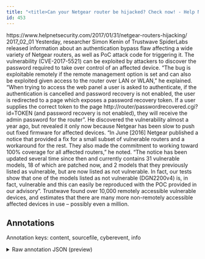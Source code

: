 ```yaml
---
title: "<title>Can your Netgear router be hijacked? Check now! - Help Net Security</title>"
id: 453
---
```


<title>Can your Netgear router be hijacked? Check now! - Help Net Security</title>
<source> https://www.helpnetsecurity.com/2017/01/31/netgear-routers-hijacking/ </source>
<date> 2017_02_01 </date>
<text>
Yesterday, researcher Simon Kenin of Trustwave SpiderLabs released information about an authentication bypass flaw affecting a wide variety of Netgear routers, as well as PoC attack code for triggering it.
The vulnerability (CVE-2017-5521) can be exploited by attackers to discover the password required to take over control of an affected device.
“The bug is exploitable remotely if the remote management option is set and can also be exploited given access to the router over LAN or WLAN,” he explained.
“When trying to access the web panel a user is asked to authenticate, if the authentication is cancelled and password recovery is not enabled, the user is  redirected to a page which exposes a password recovery token.
If a user supplies the correct token to the page http://router/passwordrecovered.cgi?id=TOKEN (and password recovery is not enabled), they will receive the admin password for the router”.
He discovered the vulnerability almost a year ago, but revealed it only now because Netgear has been slow to push out fixed firmware for affected devices.
“In June [2016] Netgear published a notice that provided a fix for a small subset of vulnerable routers and a workaround for the rest.
They also made the commitment to working toward 100% coverage for all affected routers,” he noted.
“The notice has been updated several time since then and currently contains 31 vulnerable models, 18 of which are patched now, and 2 models that they previously listed as vulnerable, but are now listed as not vulnerable.
In fact, our tests show that one of the models listed as not vulnerable (DGN2200v4) is, in fact, vulnerable and this can easily be reproduced with the POC provided in our advisory”.
Trustwave found over 10,000 remotely accessible vulnerable devices, and estimates that there are many more non-remotely accessible affected devices in use – possibly even a million.
</text>



## Annotations

Annotation keys: content, sourcefile, cyberevent, info

<details>
<summary>Raw annotation JSON (preview)</summary>

```json
{
  "content": "Yesterday, researcher Simon Kenin of Trustwave SpiderLabs released information about an authentication bypass flaw affecting a wide variety of Netgear routers, as well as PoC attack code for triggering it. The vulnerability (CVE-2017-5521) can be exploited by attackers to discover the password required to take over control of an affected device. \u201cThe bug is exploitable remotely if the remote management option is set and can also be exploited given access to the router over LAN or WLAN,\u201d he explained. \u201cWhen trying to access the web panel a user is asked to authenticate, if the authentication is cancelled and password recovery is not enabled, the user is  redirected to a page which exposes a password recovery token. If a user supplies the correct token to the page http://router/passwordrecovered.cgi?id=TOKEN (and password recovery is not enabled), they will receive the admin password for the router\u201d. He discovered the vulnerability almost a year ago, but revealed it only now because Netgear has been slow to push out fixed firmware for affected devices. \u201cIn June [2016] Netgear published a notice that provided a fix for a small subset of vulnerable routers and a workaround for the rest. They also made the commitment to working toward 100% coverage for all affected routers,\u201d he noted. \u201cThe notice has been updated several time since then and currently contains 31 vulnerable models, 18 of which are patched now, and 2 models that they previously listed as vulnerable, but are now listed as not vulnerable. In fact, our tests show that one of the models listed as not vulnerable (DGN2200v4) is, in fact, vulnerable and this can easily be reproduced with the POC provided in our advisory\u201d. Trustwave found over 10,000 remotely accessible vulnerable devices, and estimates that there are many more non-remotely accessible affected devices in use \u2013 possibly even a million.",
  "sourcefile": "453.txt",
  "cyberevent": {
    "hopper": [
      {
        "index": 0,
        "relation": "Same",
        "events": [
          {
            "index": "E13",
            "type": "Vulnerability-related",
            "realis": "Other",
            "nugget": {
              "startOffset": 433,
              "index": "T42",
              "endOffset": 445,
              "text": "be exploited"
            },
            "argument": [
              {
                "index": "T43",
                "text": "bug",
                "endOffset": 356,
                "role": {
                  "type": "Vulnerability"
                },
                "startOffset": 353,
                "type": "Vulnerability"
              },
              {
                "index": "T44",
                "text": "given access to the router over LAN or WLAN",
                "endOffset": 489,
                "role": {
                  "CAPEC-Meta": "Privilege Abuse",
                  "type": "Capabilities",
                  "confidence": 0.9358074367046356
                },
                "startOffset": 446,
                "type": "Capabilities"
              }
            ],
            "subtype": "DiscoverVulnerability"
          },
          {
            "index": "E14",
            "type": "Vulnerability-related",
            "realis": "Actual",
            "nugget": {
              "startOffset": 495,
              "index": "T46",
              "endOffset": 504,
              "text": "explained"
            },
            "argument": [
              {
                "index": "T45",
                "text": "he",
                "endOffset": 494,
                "role": {
                  "type": "Discoverer"
                },
                "startOffset": 492,
                "type": "Person"
              }
            ],
            "subtype": "DiscoverVulnerability"
          },
          {
            "index": "E1",
            "type": "Vulnerability-related",
            "realis": "Actual",
            "nu
```
</details>
